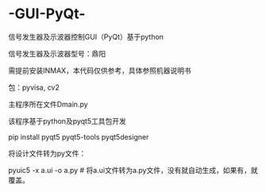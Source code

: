 # -GUI-PyQt-
信号发生器及示波器控制GUI（PyQt）基于python

信号发生器及示波器型号：鼎阳

需提前安装INMAX，本代码仅供参考，具体参照机器说明书

包：pyvisa, cv2

主程序所在文件Dmain.py

该程序基于python及pyqt5工具包开发

pip install pyqt5 pyqt5-tools pyqt5designer

将设计文件转为py文件：

pyuic5 -x a.ui -o a.py          # 将a.ui文件转为a.py文件，没有就自动生成，如果有，就覆盖。


